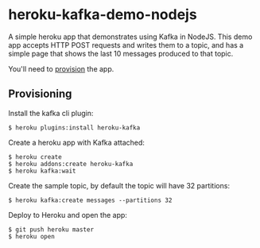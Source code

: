 # heroku-kafka-demo-nodejs

A simple heroku app that demonstrates using Kafka in NodeJS.
This demo app accepts HTTP POST requests and writes them to a topic, and has a simple page that shows the last 10 messages produced to that topic.

You'll need to [provision](#provisioning) the app.

## Provisioning

Install the kafka cli plugin:

```
$ heroku plugins:install heroku-kafka
```

Create a heroku app with Kafka attached:

```
$ heroku create
$ heroku addons:create heroku-kafka
$ heroku kafka:wait
```

Create the sample topic, by default the topic will have 32 partitions:

```
$ heroku kafka:create messages --partitions 32
```

Deploy to Heroku and open the app:

```
$ git push heroku master
$ heroku open
```

